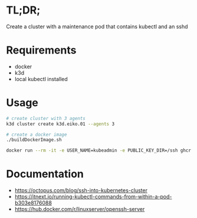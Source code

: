 # TL;DR;
Create a cluster with a maintenance pod that contains kubectl and an sshd

# Requirements
* docker
* k3d
* local kubectl installed

# Usage

```bash
# create cluster with 3 agents
k3d cluster create k3d.eiko.01 --agents 3

# create a docker image
./buildDockerImage.sh

docker run --rm -it -e USER_NAME=kubeadmin -e PUBLIC_KEY_DIR=/ssh ghcr.io/okieoth/kubectl:0.1.0
```

# Documentation
* https://octopus.com/blog/ssh-into-kubernetes-cluster
* https://itnext.io/running-kubectl-commands-from-within-a-pod-b303e8176088
* https://hub.docker.com/r/linuxserver/openssh-server